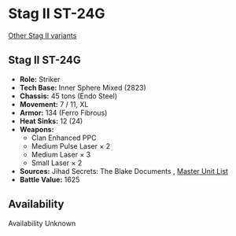 # Stag II ST-24G 

[Other Stag II variants](../stag_ii.md) 

## Stag II ST-24G 

- **Role:** Striker 
- **Tech Base:** Inner Sphere Mixed (2823) 
- **Chassis:** 45 tons (Endo Steel) 
- **Movement:** 7 / 11, XL 
- **Armor:** 134 (Ferro Fibrous) 
- **Heat Sinks:** 12 (24) 
- **Weapons:** 
  - Clan Enhanced PPC 
  - Medium Pulse Laser × 2 
  - Medium Laser × 3 
  - Small Laser × 2 
- **Sources:** Jihad Secrets: The Blake Documents , [Master Unit List](http://masterunitlist.info/Unit/Details/3034) 
- **Battle Value:** 1625 

## Availability 

Availability Unknown 


